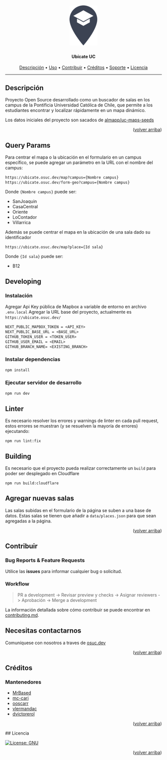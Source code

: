 <h1 align="center">
  <br>
  <a href=# name="readme-top"><img src="https://raw.githubusercontent.com/open-source-uc/UbiCate/7da46a5fe0f10a794a3b7477bb7103017bc5dfdc/static/assets/logo-dark.svg" width="90px" alt="banner"></a>
</h1>

<h4 align="center"> Ubícate UC </h4>

<p align="center">
  <a href="#Descripción">Descripción</a> •
  <a href="#Uso">Uso</a> •
  <a href="#Contribuir">Contribuir</a> •
  <a href="#Créditos">Créditos</a> •
  <a href="#Soporte">Soporte</a> •
  <a href="#licencia">Licencia</a>
</p>

---

## Descripción

Proyecto Open Source desarrollado como un buscador de salas en los campus de la Pontificia Universidad Católica de Chile, que permite a los estudiantes encontrar y localizar rápidamente en un mapa dinámico.

Los datos iniciales del proyecto son sacados de [almapp/uc-maps-seeds](https://github.com/almapp/uc-maps-seeds)

<p align="right">(<a href="#readme-top">volver arriba</a>)</p>

## Query Params

Para centrar el mapa o la ubicación en el formulario en un campus específico, se puede agregar un parámetro en la URL con el nombre del campus:

```
https://ubicate.osuc.dev/map?campus={Nombre campus}
https://ubicate.osuc.dev/form-geo?campus={Nombre campus}
```

Donde `{Nombre campus}` puede ser:
- SanJoaquin
- CasaCentral
- Oriente
- LoContador
- Villarrica


Además se puede centrar el mapa en la ubicación de una sala dado su identificador

```
https://ubicate.osuc.dev/map?place={Id sala}
```

Donde `{Id sala}` puede ser:
- B12

## Developing

### Instalación

Agregar Api Key pública de Mapbox a variable de entorno en archivo ``.env.local``
Agregar la URL base del proyecto, actualmente es `https://ubicate.osuc.dev/`

```shell
NEXT_PUBLIC_MAPBOX_TOKEN = <API_KEY>
NEXT_PUBLIC_BASE_URL = <BASE_URL>
GITHUB_TOKEN_USER = <TOKEN_USER>
GITHUB_USER_EMAIL = <EMAIL>
GITHUB_BRANCH_NAME= <EXISTING_BRANCH>
```

### Instalar dependencias

```shell
npm install
```

### Ejecutar servidor de desarrollo

```shell
npm run dev
```

## Linter

Es necesario resolver los errores y warnings de linter en cada pull request, estos errores se muestran (y se resuelven la mayoría de errores) ejecutando:

```
npm run lint:fix
```

## Building

Es necesario que el proyecto pueda realizar correctamente un `build` para poder ser desplegado en Cloudflare

```shell
npm run build:cloudflare
```

## Agregar nuevas salas

Las salas subidas en el formulario de la página se suben a una base de datos. Estas salas se tienen que añadir a `data/places.json`  para que sean agregadas a la página.

<p align="right">(<a href="#readme-top">volver arriba</a>)</p>

## Contribuir

### Bug Reports & Feature Requests

Utilice las **issues** para informar cualquier bug o solicitud.

### Workflow

> PR a development -> Revisar preview y checks -> Asignar reviewers -> Aprobación -> Merge a development

La información detallada sobre cómo contribuir se puede encontrar en [contributing.md](contributing.md).


## Necesitas contactarnos
Comuníquese con nosotros a traves de [osuc.dev](https://links.osuc.dev/)

<p align="right">(<a href="#readme-top">volver arriba</a>)</p>

## Créditos

### Mantenedores

- [MrBased](https://github.com/MrBased)
- [mc-cari](https://github.com/mc-cari)
- [ooscarr](https://github.com/ooscarr)
- [vlermandac](https://github.com/vlermandac)
- [dvictorerol](https://github.com/dvictorerol)

<p align="right">(<a href="#readme-top">volver arriba</a>)</p>
## Licencia

[![License: GNU](https://img.shields.io/badge/License-GNU-yellow.svg)](./license.md)

<p align="right">(<a href="#readme-top">volver arriba</a>)</p>
